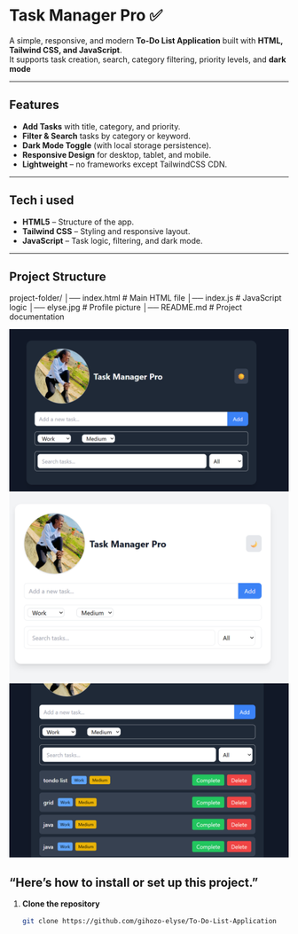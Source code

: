 # Task Manager Pro ✅

A simple, responsive, and modern **To-Do List Application** built with **HTML, Tailwind CSS, and JavaScript**.  
It supports task creation, search, category filtering, priority levels, and **dark mode** 

---

##  Features
- **Add Tasks** with title, category, and priority.
- **Filter & Search** tasks by category or keyword.
- **Dark Mode Toggle** (with local storage persistence).
- **Responsive Design** for desktop, tablet, and mobile.
- **Lightweight** – no frameworks except TailwindCSS CDN.

---

##  Tech i used
- **HTML5** – Structure of the app.  
- **Tailwind CSS** – Styling and responsive layout.  
- **JavaScript** – Task logic, filtering, and dark mode.  

---

##  Project Structure
project-folder/
│── index.html # Main HTML file
│── index.js # JavaScript logic
│── elyse.jpg # Profile picture
│── README.md # Project documentation

 

![grid](./tsk1.png)
![grid](./tsk.png)
![grid](./task3.png)

## “Here’s how to install or set up this project.”

1. **Clone the repository**
   ```bash
   git clone https://github.com/gihozo-elyse/To-Do-List-Application